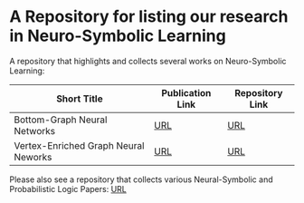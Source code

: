 # A Repository for listing our research in Neuro-Symbolic Learning

A repository that highlights and collects several works on Neuro-Symbolic Learning:

| Short Title 						| Publication Link | Repository Link |
|-----------------------------------|------------------|-----------------|
| Bottom-Graph Neural Networks		| [URL](https://link.springer.com/article/10.1007/s10994-021-06090-8) |	[URL](https://github.com/tirtharajdash/BotGNN) |
| Vertex-Enriched Graph Neural Neworks | [URL](https://link.springer.com/article/10.1007/s10994-021-05966-z) | [URL](https://github.com/tirtharajdash/VEGNN) |

Please also see a repository that collects various Neural-Symbolic and Probabilistic Logic Papers: [URL](https://github.com/thuwzy/Neural-Symbolic-and-Probabilistic-Logic-Papers)


